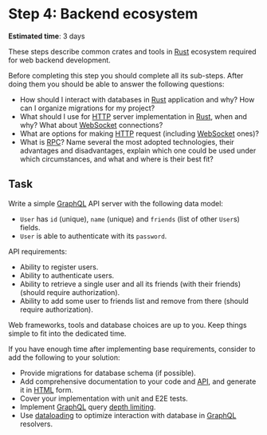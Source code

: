 Step 4: Backend ecosystem
=========================

__Estimated time__: 3 days

These steps describe common crates and tools in [Rust] ecosystem required for web backend development.

Before completing this step you should complete all its sub-steps. After doing them you should be able to answer the following questions:
- How should I interact with databases in [Rust] application and why? How can I organize migrations for my project?
- What should I use for [HTTP] server implementation in [Rust], when and why? What about [WebSocket] connections?
- What are options for making [HTTP] request (including [WebSocket] ones)?
- What is [RPC]? Name several the most adopted technologies, their advantages and disadvantages, explain which one could be used under which circumstances, and what and where is their best fit? 




## Task

Write a simple [GraphQL] API server with the following data model:
- `User` has `id` (unique), `name` (unique) and `friends` (list of other `User`s) fields.
- `User` is able to authenticate with its `password`.

API requirements:
- Ability to register users.
- Ability to authenticate users.
- Ability to retrieve a single user and all its friends (with their friends) (should require authorization).
- Ability to add some user to friends list and remove from there (should require authorization).

Web frameworks, tools and database choices are up to you. Keep things simple to fit into the dedicated time.

If you have enough time after implementing base requirements, consider to add the following to your solution:
- Provide migrations for database schema (if possible).
- Add comprehensive documentation to your code and [API], and generate it in [HTML] form.
- Cover your implementation with unit and E2E tests.
- Implement [GraphQL] query [depth limiting][21].
- Use [dataloading][22] to optimize interaction with database in [GraphQL] resolvers. 




[API]: https://en.wikipedia.org/wiki/API
[GraphQL]: https://graphql.org/learn
[HTML]: https://en.wikipedia.org/wiki/HTML
[HTTP]: https://en.wikipedia.org/wiki/HTTP
[RPC]: https://en.wikipedia.org/wiki/Remote_procedure_call
[Rust]: https://www.rust-lang.org
[WebSocket]: https://en.wikipedia.org/wiki/WebSocket

[21]: https://escape.tech/blog/cyclic-queries-and-depth-limit
[22]: https://medium.com/the-marcy-lab-school/how-to-use-dataloader-js-9727c527efd0
